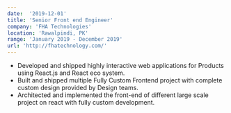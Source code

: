 ```yaml
---
date:  '2019-12-01'
title: 'Senior Front end Engineer'
company: 'FHA Technologies'
location: 'Rawalpindi, PK'
range: 'January 2019 - December 2019'
url: 'http://fhatechnology.com/'
---
```


- Developed and shipped highly interactive web applications for Products using React.js and React eco system.
- Built and shipped multiple Fully Custom Frontend project with complete custom design provided by Design teams.
- Architected and implemented the front-end of different large scale project on react with fully custom development.

